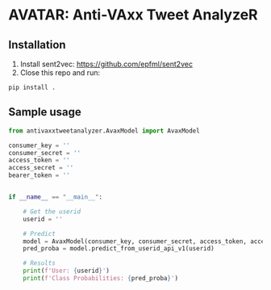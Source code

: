 # AVATAR: Anti-VAxx Tweet AnalyzeR


## Installation
1. Install sent2vec: https://github.com/epfml/sent2vec
2. Close this repo and run:
```
pip install .
```

## Sample usage
```python
from antivaxxtweetanalyzer.AvaxModel import AvaxModel

consumer_key = ''
consumer_secret = ''
access_token = ''
access_secret = ''
bearer_token = ''


if __name__ == "__main__":

	# Get the userid
	userid = ''

	# Predict
	model = AvaxModel(consumer_key, consumer_secret, access_token, access_secret, bearer_token)
	pred_proba = model.predict_from_userid_api_v1(userid)

	# Results
	print(f'User: {userid}')
	print(f'Class Probabilities: {pred_proba}')
```
